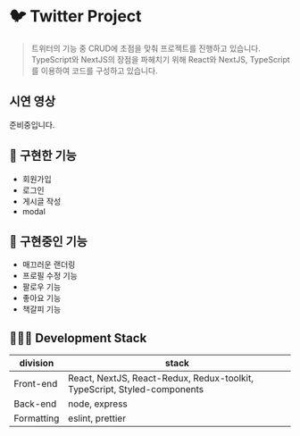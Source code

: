 # 🐦 Twitter Project

> 트위터의 기능 중 CRUD에 초점을 맞춰 프로젝트를 진행하고 있습니다.
> TypeScript와 NextJS의 장점을 파헤치기 위해 React와 NextJS, TypeScript를 이용하여 코드를 구성하고 있습니다.
 
## 시연 영상

준비중입니다.

## 🍎 구현한 기능

- 회원가입 
- 로그인 
- 게시글 작성
- modal

## 🍏 구현중인 기능
- 매끄러운 랜더링
- 프로필 수정 기능
- 팔로우 기능
- 좋아요 기능
- 책갈피 기능

## 👩🏻‍💻 Development Stack

<table>
<thead>
<tr>
<th>division</th>
<th>stack</th>
</tr>
</thead>
<tbody>
<tr>
<td>Front-end</td>
<td>React, NextJS, React-Redux, Redux-toolkit, TypeScript, Styled-components</td></tr>
<tr><td>Back-end</td>
<td>node, express</td></tr>
<tr><td>Formatting</td>
<td>eslint, prettier</td></tr>
</tbody>
</table>
